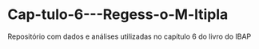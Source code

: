 # Cap-tulo-6---Regess-o-M-ltipla
Repositório com dados e análises utilizadas no capítulo 6 do livro do IBAP
